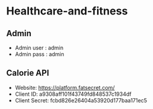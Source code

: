 # Healthcare-and-fitness

## Admin

- Admin user : admin
- Admin pass : admin

## Calorie API
- Website: https://platform.fatsecret.com/
- Client ID: a9308aff101f43749fd848537c1934df 
- Client Secret: fcbd826e26404a53920d177baa171ec5
